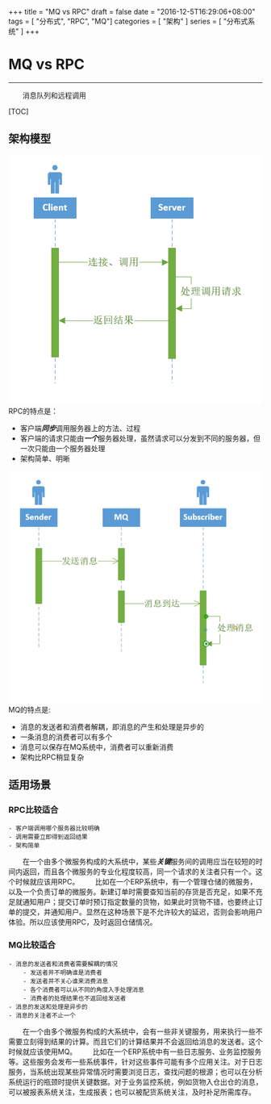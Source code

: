 +++
title = "MQ vs RPC"
draft = false
date = "2016-12-5T16:29:06+08:00"
tags = [ "分布式", "RPC", "MQ"]
categories = [ "架构" ]
series = [ "分布式系统" ]
+++
# MQ vs RPC
---
&emsp;&emsp;消息队列和远程调用

[TOC]

## 架构模型
![RPC](https://github.com/JackeyLee007/blogs/blob/master/images/BlogImages/RPC.PNG)
RPC的特点是：

- 客户端***同步***调用服务器上的方法、过程
- 客户端的请求只能由***一个***服务器处理，虽然请求可以分发到不同的服务器，但一次只能由一个服务器处理
- 架构简单、明晰

![MQ](https://github.com/JackeyLee007/blogs/blob/master/images/BlogImages/MQvsRPC/MQ.PNG)
MQ的特点是:

- 消息的发送者和消费者解耦，即消息的产生和处理是异步的
- 一条消息的消费者可以有多个
- 消息可以保存在MQ系统中，消费者可以重新消费
- 架构比RPC稍显复杂

## 适用场景
### RPC比较适合
	- 客户端调用哪个服务器比较明确
	- 调用需要立即得到返回结果
	- 架构简单
	
&emsp;&emsp;在一个由多个微服务构成的大系统中，某些***关键***服务间的调用应当在较短的时间内返回，而且各个微服务的专业化程度较高，同一个请求的关注者只有一个。这个时候就应该用RPC。
&emsp;&emsp;比如在一个ERP系统中，有一个管理仓储的微服务，以及一个负责订单的微服务。新建订单时需要查知当前的存货是否充足，如果不充足就通知用户；提交订单时预订指定数量的货物，如果此时货物不错，也要终止订单的提交，并通知用户。显然在这种场景下是不允许较大的延迟，否则会影响用户体验。所以应该使用RPC，及时返回仓储情况。

### MQ比较适合
	- 消息的发送者和消费者需要解耦的情况
		- 发送者并不明确谁是消费者
		- 发送者并不关心谁来消费消息
		- 各个消费者可以从不同的角度入手处理消息
		- 消费者的处理结果也不返回给发送者
	- 消息的发送和处理是异步的
	- 消息的关注者不止一个
&emsp;&emsp;在一个由多个微服务构成的大系统中，会有一些非关键服务，用来执行一些不需要立刻得到结果的计算。而且它们的计算结果并不会返回给消息的发送者。这个时候就应该使用MQ。
&emsp;&emsp;比如在一个ERP系统中有一些日志服务、业务监控服务等。这些服务会发布一些系统事件，针对这些事件可能有多个应用关注。对于日志服务，当系统出现某些异常情况时需要浏览日志，查找问题的根源；也可以在分析系统运行的瓶颈时提供关键数据。对于业务监控系统，例如货物入仓出仓的消息，可以被报表系统关注，生成报表；也可以被配货系统关注，及时补足所需库存。



